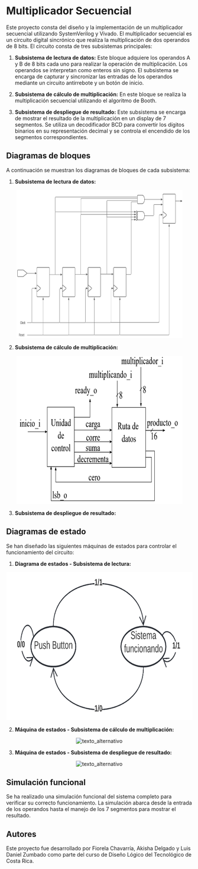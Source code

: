 # Multiplicador Secuencial

Este proyecto consta del diseño y la implementación de un multiplicador secuencial utilizando SystemVerilog y Vivado. El multiplicador secuencial es un circuito digital sincrónico que realiza la multiplicación de dos operandos de 8 bits. El circuito consta de tres subsistemas principales: 

1. **Subsistema de lectura de datos:** Este bloque adquiere los operandos A y B de 8 bits cada uno para realizar la operación de multiplicación. Los operandos se interpretan como enteros sin signo. El subsistema se encarga de capturar y sincronizar las entradas de los operandos mediante un circuito antirrebote y un botón de inicio.

2. **Subsistema de cálculo de multiplicación:** En este bloque se realiza la multiplicación secuencial utilizando el algoritmo de Booth. 

3. **Subsistema de despliegue de resultado:** Este subsistema se encarga de mostrar el resultado de la multiplicación en un display de 7 segmentos. Se utiliza un decodificador BCD para convertir los dígitos binarios en su representación decimal y se controla el encendido de los segmentos correspondientes.

## Diagramas de bloques

A continuación se muestran los diagramas de bloques de cada subsistema:

1. **Subsistema de lectura de datos:**

<p align="center">
<img src="https://github.com/LuisZumbado99/Multiplicador_secuencial/blob/main/Etapa4FFCascada.PNG" alt="4 FF en cascada" width="450" height="400">
</p>

2. **Subsistema de cálculo de multiplicación:**

<p align="center">
<img src="https://github.com/LuisZumbado99/Multiplicador_secuencial/blob/main/DiagramaBloquesMult.PNG" alt="texto_alternativo" width="450" height="400">
</p>

3. **Subsistema de despliegue de resultado:**

<!--...-->

## Diagramas de estado

Se han diseñado las siguientes máquinas de estados para controlar el funcionamiento del circuito:

1. **Diagrama de estados - Subsistema de lectura:**

<p align="center">
<img src="https://github.com/LuisZumbado99/Multiplicador_secuencial/blob/main/DiagramaSistemaLectura.PNG" alt="texto_alternativo" width="600" height="400">
</p>

2. **Máquina de estados - Subsistema de cálculo de multiplicación:**

<p align="center">
<img src="https://github.com/LuisZumbado99/Multiplicador_secuencial/blob/main/M%C3%A1quinaMult.PNG" alt="texto_alternativo" width="450" height="400">
</p>

3. **Máquina de estados - Subsistema de despliegue de resultado:**

<p align="center">
<img src="https://github.com/LuisZumbado99/Multiplicador_secuencial/blob/main/M%C3%A1quinaDespliegue.PNG" alt="texto_alternativo" width="500" height="400">
</p>

## Simulación funcional

Se ha realizado una simulación funcional del sistema completo para verificar su correcto funcionamiento. La simulación abarca desde la entrada de los operandos hasta el manejo de los 7 segmentos para mostrar el resultado.

<!--## Análisis de consumo de recursos y potencia

Se ha realizado un análisis del consumo de recursos en la FPGA utilizado por el circuito. Se han medido los recursos utilizados, como LUTs, FFs, y otros elementos lógicos, así como el consumo de potencia reportado por la herramienta Vivado.-->

<!--## Problemas encontrados y soluciones aplicadas

Durante el desarrollo del proyecto, se encontraron algunos problemas y desafíos. Algunos de ellos incluyeron la sincronización adecuada de las señales de entrada, la implementación correcta del algoritmo de Booth y el control preciso del despliegue de los resultados en el display de 7 segmentos. Se detallan los problemas encontrados y las soluciones aplicadas en el archivo `problems_and_solutions.txt`.-->


## Autores

Este proyecto fue desarrollado por Fiorela Chavarría, Akisha Delgado y Luis Daniel Zumbado como parte del curso de Diseño Lógico del Tecnológico de Costa Rica.

